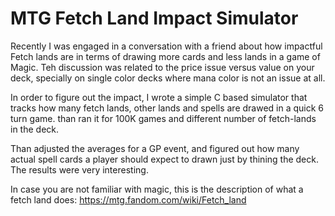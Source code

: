 # MTG Fetch Land Impact Simulator

Recently I was engaged in a conversation with a friend about how impactful Fetch lands are in terms of drawing more cards and less lands in a game of Magic. Teh discussion was related to the price issue versus value on your deck, specially on single color decks where mana color is not an issue at all.

In order to figure out the impact, I wrote a simple C based simulator that tracks how many fetch lands, other lands and spells are drawed in a quick 6 turn game. than ran it for 100K games and different number of fetch-lands in the deck.

Than adjusted the averages for a GP event, and figured out how many actual spell cards a player should expect to drawn just by thining the deck. The results were very interesting.

In case you are not familiar with magic, this is the description of what a fetch land does: https://mtg.fandom.com/wiki/Fetch_land
